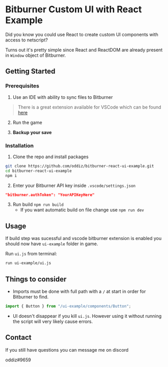 # Bitburner Custom UI with React Example
Did you know you could use React to create custom UI components with access to netscript?

Turns out it's pretty simple since React and ReactDOM are already present in `Window` object of Bitburner.



## Getting Started

### Prerequisites

1. Use an IDE with ability to sync files to Bitburner
> There is a great extension available for VSCode which can be found [here](https://marketplace.visualstudio.com/items?itemName=bitburner.bitburner-vscode-integration)

2. Run the game

2. **Backup your save**

### Installation

1. Clone the repo and install packages
```sh
git clone https://github.com/oddiz/bitburner-react-ui-example.git
cd bitburner-react-ui-example
npm i
```
2. Enter your Bitburner API key inside `.vscode/settings.json`
```json
"bitburner.authToken": "YourAPIKeyHere"
```
3. Run build `npm run build`
   - If you want automatic build on file change use `npm run dev` 
  
  

## Usage 

If build step was sucessful and vscode bitburner extension is enabled you should now have `ui-example` folder in game. 

Run `ui.js` from terminal:

```sh
run ui-example/ui.js
```


## Things to consider

- Imports must be done with full path with a `/` at start in order for Bitburner to find. 
```js
import { Button } from "/ui-example/components/Button";
``` 

- UI doesn't disappear if you kill `ui.js`. However using it without running the script will very likely cause errors. 

## Contact
If you still have questions you can message me on discord

oddiz#9659

